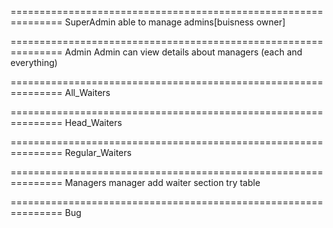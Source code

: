 =============================================================== SuperAdmin
able to manage admins[buisness owner]

=============================================================== Admin
Admin can view details about managers (each and everything)

=============================================================== All_Waiters

=============================================================== Head_Waiters

=============================================================== Regular_Waiters

=============================================================== Managers
manager add waiter section try table

=============================================================== Bug
